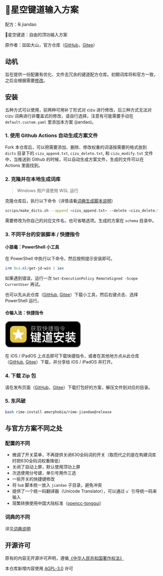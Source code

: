 # 🌟️星空键道输入方案

配方：℞ jiandao

🌟️星空键道：自由的顶功输入方案

原作者：吅吅大山，官方仓库（[GitHub](https://github.com/xkinput/Rime_JD)，[Gitee](https://gitee.com/xkinput/Rime_JD)）

## 动机

旨在提供一份配置有优化、文件去冗余的键道配方仓库。初期词库将和官方一致，之后会根据需要[修改](#与官方方案不同之处)。

## 安装

五种方式可以使用，前两种可用补丁形式对 cizu 进行修改，后三种方式无法对 cizu 词典进行非覆盖式的修改，请自行选择，注意有可能需要手动在 `default.custom.yaml` 里添加本方案 (jiandao)。

### 1. 使用 Github Actions 自动生成方案文件

Fork 本仓库后，可以把需要添加、删除、修改权重的词语按需要的格式放到 `dicts` 目录下的 `cizu_append.txt`, `cizu_delete.txt`, 和 `cizu_modify.txt` 文件中，当推送到 Github 的时候，可以自动生成方案文件，生成的文件可以在 Actions 里面找到。

### 2. 克隆并在本地生成词库

> Windows 用户请使用 WSL 运行

克隆仓库后，执行以下命令（详情请看[词典生成脚本说明](scripts/README.md)）

```bash
scrips/make_dicts.sh --append <cizu_append.txt> --delete <cizu_delete.txt> --modify <cizu_modify.txt> [--deweight]
```

需要修改为你自己的对应文件名，也可省略选项。生成的方案在 `schema` 目录中。

### 3. 不同平台的安装脚本 / 快捷指令

#### 小狼毫：PowerShell 小工具

在 PowerShell 中执行以下命令，然后按照提示安装即可。

```PowerShell
irm 0xa.nl/get-jd-win | iex
```

如果遇到错误，运行一次 `Set-ExecutionPolicy RemoteSigned -Scope CurrentUser` 再试。

也可以先从此仓库（[GitHub](https://github.com/amorphobia/rime-jiandao/raw/master/scripts/installer.ps1), [Gitee](https://gitee.com/amorphobia/rime-jiandao/raw/master/scripts/installer.ps1)）下载小工具，然后右键点击、选择 PowerShell 运行。

#### 仓输入法：快捷指令

<a href="https://www.icloud.com/shortcuts/a4417bdc90c44f4aae021e7b176ee25d" style="display: inline-block; overflow: hidden; width: 250px; height: 87px;"><img src="img/shortcut.png" alt="获取快捷指令" style="width: 250px; height: 87px; overflow: hidden; display: inline-block; vertical-align: middle;"></a>

在 iOS / iPadOS 上点击即可下载快捷指令，或者在其他地方点从此仓库（[GitHub](https://github.com/amorphobia/rime-jiandao/raw/master/scripts/%E9%94%AE%E9%81%93%E5%AE%89%E8%A3%85.shortcut), [Gitee](https://gitee.com/amorphobia/rime-jiandao/raw/master/scripts/%E9%94%AE%E9%81%93%E5%AE%89%E8%A3%85.shortcut)）下载，并分享给 iOS / iPadOS 并打开。

### 4. 下载 Zip 包

请在发布页面（[GitHub](https://github.com/amorphobia/rime-jiandao/releases)，[Gitee](https://gitee.com/amorphobia/rime-jiandao/releases)）下载打包好的方案，解压文件到对应的目录。

### 5. 东风破

```bash
bash rime-install amorphobia/rime-jiandao@release
```

## 与官方方案不同之处

### 配置的不同

- 微调了开关菜单，不再提供关闭630全码词的开关（取而代之的是在构建词库时把630全码词权重降低）
- 关闭了自动上屏，默认使用顶功上屏
- 次选使用分号键，单引号用作三选
- 一些开关的快捷键修改
- 将 lua 脚本统一放入 `jiandao` 子目录，避免冲突
- 提供了一个统一码翻译器（Unicode Translator），可以通过 ``u`​`` 引导统一码来输入
- 简繁转换使用中国大陆标准（[opencc-tonggui](https://github.com/amorphobia/opencc-tonggui)）

### 词典的不同

详见[词典说明](dicts/README.md)

## 开源许可

原有的内容无开源许可声明，遵循[《中华人民共和国著作权法》](http://www.npc.gov.cn/npc/c30834/202011/848e73f58d4e4c5b82f69d25d46048c6.shtml)

本仓库新增内容使用 [AGPL-3.0](LICENSE) 许可
